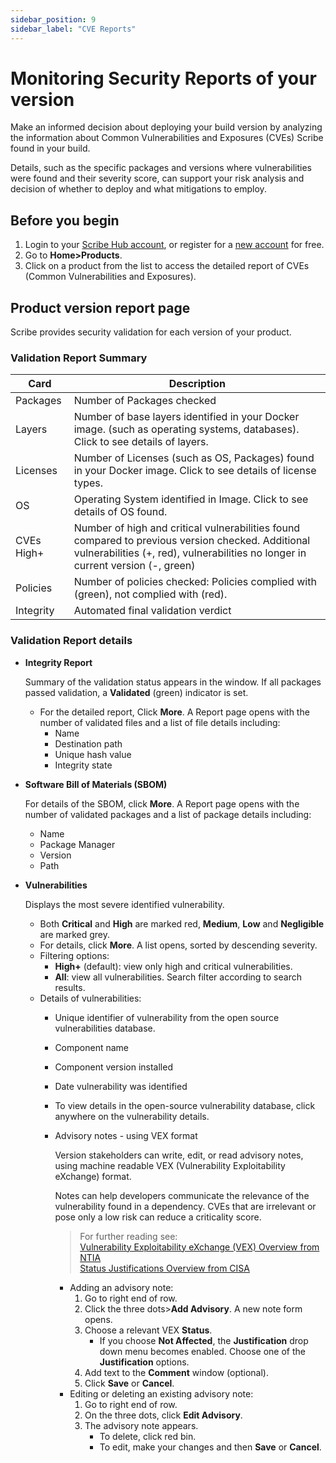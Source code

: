 ```yaml
---
sidebar_position: 9
sidebar_label: "CVE Reports"
---
```


# Monitoring Security Reports of your version 
Make an informed decision about deploying your build version by analyzing the information about Common Vulnerabilities and Exposures (CVEs) Scribe found in your build. 

Details, such as the specific packages and versions where vulnerabilities were found and their severity score, can support your risk analysis and decision of whether to deploy and what mitigations to employ.

## Before you begin
1. Login to your [Scribe Hub account](https://prod.hub.scribesecurity.com/ "Login to Scribe Hub"), or register for a [new account](https://scribesecurity.com/scribe-platform-lp/ "new Scribe Hub account") for free. 
1. Go to **Home>Products**.
1. Click on a product from the list to access the detailed report of CVEs (Common Vulnerabilities and Exposures).
## Product version report page
Scribe provides security validation for each version of your product. 

### Validation Report Summary
| Card | Description |  
| --- | --- | 
| Packages | Number of Packages checked |
| Layers | Number of base layers identified in your Docker image. (such as operating systems, databases). Click to see details of layers. |  
| Licenses | Number of Licenses (such as OS, Packages) found in your Docker image. Click to see details of license types. |   
| OS | Operating System identified in Image. Click to see details of OS found. |  
| CVEs High+ | Number of high and critical vulnerabilities found compared to previous version checked. Additional vulnerabilities (+, red), vulnerabilities no longer in current version (-, green)  |  
| Policies | Number of policies checked: Policies complied with (green), not complied with (red). | 
| Integrity | Automated final validation verdict | 


###  Validation Report details

* **Integrity Report**
    
    Summary of the validation status appears in the window. 
    If all packages passed validation, a **Validated** (green) indicator is set. 

   * For the detailed report, Click **More**. A Report page opens with the number of validated files and a list of file details including:
      * Name 
      * Destination path 
      * Unique hash value 
      * Integrity state 
  
 
 * **Software Bill of Materials (SBOM)**

    For details of the SBOM, click **More**. A Report page opens with the number of validated packages and a list of package details including:
    * Name 
    * Package Manager
    * Version
    * Path
 
* **Vulnerabilities** 

    Displays the most severe identified vulnerability. 
    * Both **Critical** and **High** are marked red, **Medium**, **Low** and **Negligible** are marked grey. 
    * For details, click **More**. A list opens, sorted by descending severity.
    * Filtering options: 
        * **High+** (default): view only high and critical vulnerabilities.
        * **All**: view all vulnerabilities. Search filter according to search results.
    * Details of vulnerabilities: 
        * Unique identifier of vulnerability from the open source vulnerabilities database. 
        * Component name
        * Component version installed
        * Date vulnerability was identified
        * To view details in the open-source vulnerability database, click anywhere on the vulnerability details.
        * Advisory notes - using VEX format
        
            Version stakeholders can write, edit, or read advisory notes, using machine readable VEX (Vulnerability Exploitability eXchange) format. 
            
            Notes can help developers communicate the relevance of the vulnerability found in a dependency. CVEs that are irrelevant or pose only a low risk can reduce a criticality score. 
            
            > For further reading see:  
            >[Vulnerability Exploitability eXchange (VEX) Overview from NTIA](https://www.ntia.gov/files/ntia/publications/vex_one-page_summary.pdf)            
            >[Status Justifications Overview from CISA](https://www.cisa.gov/sites/default/files/publications/VEX_Status_Justification_Jun22.pdf)
            * Adding an advisory note:
              1. Go to right end of row.
              1. Click the three dots>**Add Advisory**. A new note form opens. 
              1. Choose a relevant VEX **Status**.
                 * If you choose **Not Affected**, the **Justification** drop down menu becomes enabled. Choose one of the **Justification** options.
              1. Add text to the **Comment** window (optional).
              1. Click **Save** or **Cancel**.
            * Editing or deleting an existing advisory note:
              1. Go to right end of row.
              1. On the three dots, click **Edit Advisory**. 
              1. The advisory note appears. 
                 * To delete, click red bin.
                 * To edit, make your changes and then **Save** or **Cancel**. 
            

                           